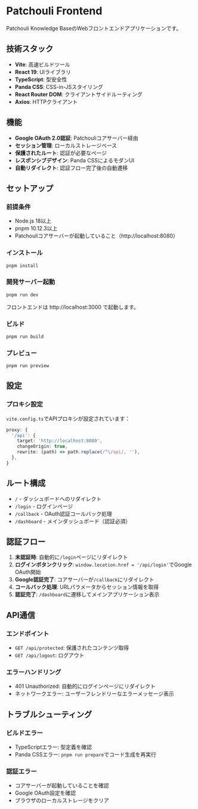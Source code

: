 # Patchouli Frontend

Patchouli Knowledge BaseのWebフロントエンドアプリケーションです。

## 技術スタック

- **Vite**: 高速ビルドツール
- **React 19**: UIライブラリ
- **TypeScript**: 型安全性
- **Panda CSS**: CSS-in-JSスタイリング
- **React Router DOM**: クライアントサイドルーティング
- **Axios**: HTTPクライアント

## 機能

- **Google OAuth 2.0認証**: Patchouliコアサーバー経由
- **セッション管理**: ローカルストレージベース
- **保護されたルート**: 認証が必要なページ
- **レスポンシブデザイン**: Panda CSSによるモダンUI
- **自動リダイレクト**: 認証フロー完了後の自動遷移

## セットアップ

### 前提条件

- Node.js 18以上
- pnpm 10.12.3以上
- Patchouliコアサーバーが起動していること（http://localhost:8080）

### インストール

```bash
pnpm install
```

### 開発サーバー起動

```bash
pnpm run dev
```

フロントエンドは http://localhost:3000 で起動します。

### ビルド

```bash
pnpm run build
```

### プレビュー

```bash
pnpm run preview
```

## 設定

### プロキシ設定

`vite.config.ts`でAPIプロキシが設定されています：

```typescript
proxy: {
  '/api': {
    target: 'http://localhost:8080',
    changeOrigin: true,
    rewrite: (path) => path.replace(/^\/api/, ''),
  },
}
```

## ルート構成

- `/` - ダッシュボードへのリダイレクト
- `/login` - ログインページ
- `/callback` - OAuth認証コールバック処理
- `/dashboard` - メインダッシュボード（認証必須）

## 認証フロー

1. **未認証時**: 自動的に`/login`ページにリダイレクト
2. **ログインボタンクリック**: `window.location.href = '/api/login'`でGoogle OAuth開始
3. **Google認証完了**: コアサーバーが`/callback`にリダイレクト
4. **コールバック処理**: URLパラメータからセッション情報を取得
5. **認証完了**: `/dashboard`に遷移してメインアプリケーション表示

## API通信

### エンドポイント

- `GET /api/protected`: 保護されたコンテンツ取得
- `GET /api/logout`: ログアウト

### エラーハンドリング

- 401 Unauthorized: 自動的にログインページにリダイレクト
- ネットワークエラー: ユーザーフレンドリーなエラーメッセージ表示

## トラブルシューティング

### ビルドエラー

- TypeScriptエラー: 型定義を確認
- Panda CSSエラー: `pnpm run prepare`でコード生成を再実行

### 認証エラー

- コアサーバーが起動していることを確認
- Google OAuth設定を確認
- ブラウザのローカルストレージをクリア
